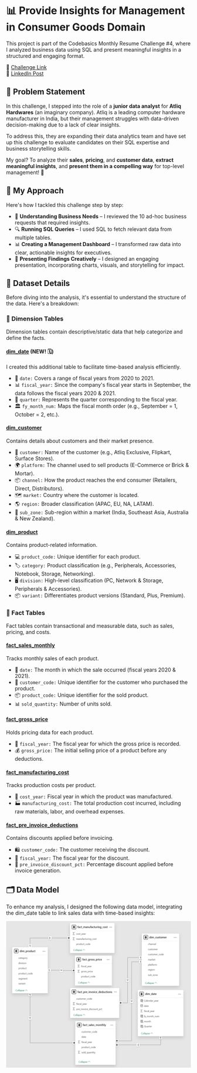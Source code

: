 # 📊 Provide Insights for Management in Consumer Goods Domain

This project is part of the Codebasics Monthly Resume Challenge #4, where I analyzed business data using SQL and present meaningful insights in a structured and engaging format.

📌 [Challenge Link](https://codebasics.io/challenge/codebasics-resume-project-challenge/7)   
🔗 [LinkedIn Post]()

## 📝 Problem Statement

In this challenge, I stepped into the role of a **junior data analyst** for **Atliq Hardwares** (an imaginary company). Atliq is a leading computer hardware manufacturer in India, but their management struggles with data-driven decision-making due to a lack of clear insights.

To address this, they are expanding their data analytics team and have set up this challenge to evaluate candidates on their SQL expertise and business storytelling skills.

My goal? To analyze their **sales**, **pricing**, and **customer data**, **extract meaningful insights**, and **present them in a compelling way** for top-level management! 🚀

## 🎯 My Approach

Here's how I tackled this challenge step by step:
- 📄 **Understanding Business Needs** – I reviewed the 10 ad-hoc business requests that required insights.
- 🔍 **Running SQL Queries** – I used SQL to fetch relevant data from multiple tables.
- 📊 **Creating a Management Dashboard** – I transformed raw data into clear, actionable insights for executives.
- 🎥 **Presenting Findings Creatively** – I designed an engaging presentation, incorporating charts, visuals, and storytelling for impact.

## 📂 Dataset Details

Before diving into the analysis, it's essential to understand the structure of the data. Here's a breakdown:

### 🔹 Dimension Tables

Dimension tables contain descriptive/static data that help categorize and define the facts.

#### <ins>dim_date</ins> (NEW! 🗓️)

I created this additional table to facilitate time-based analysis efficiently.
- 📅 `date:` Covers a range of fiscal years from 2020 to 2021.
- 📊 `fiscal_year:` Since the company's fiscal year starts in September, the data follows the fiscal years 2020 & 2021.
- 📆 `quarter:` Represents the quarter corresponding to the fiscal year.
- 🏛️ `fy_month_num:` Maps the fiscal month order (e.g., September = 1, October = 2, etc.).

#### <ins>dim_customer</ins>

Contains details about customers and their market presence.
- 🏬 `customer:` Name of the customer (e.g., Atliq Exclusive, Flipkart, Surface Stores).
- 🌍 `platform:` The channel used to sell products (E-Commerce or Brick & Mortar).
- 📦 `channel:` How the product reaches the end consumer (Retailers, Direct, Distributors).
- 🗺️ `market:` Country where the customer is located.
- 🌎 `region:` Broader classification (APAC, EU, NA, LATAM).
- 🏢 `sub_zone:` Sub-region within a market (India, Southeast Asia, Australia & New Zealand).

#### <ins>dim_product</ins>

Contains product-related information.
- 💻 `product_code:` Unique identifier for each product.
- 🏷️ `category:` Product classification (e.g., Peripherals, Accessories, Notebook, Storage, Networking).
- 🖥️ `division:` High-level classification (PC, Network & Storage, Peripherals & Accessories).
- 📦 `variant:` Differentiates product versions (Standard, Plus, Premium).

### 🔹 Fact Tables

Fact tables contain transactional and measurable data, such as sales, pricing, and costs.

#### <ins>fact_sales_monthly</ins>

Tracks monthly sales of each product.
- 📅 `date:` The month in which the sale occurred (fiscal years 2020 & 2021).
- 🛒 `customer_code:` Unique identifier for the customer who purchased the product.
- 📦 `product_code:` Unique identifier for the sold product.
- 📊 `sold_quantity:` Number of units sold.

#### <ins>fact_gross_price</ins>

Holds pricing data for each product.
- 📆 `fiscal_year:` The fiscal year for which the gross price is recorded.
- 💰 `gross_price:` The initial selling price of a product before any deductions.

#### <ins>fact_manufacturing_cost</ins>

Tracks production costs per product.
- 📆 `cost_year:` Fiscal year in which the product was manufactured.
- 🏭 `manufacturing_cost:` The total production cost incurred, including raw materials, labor, and overhead expenses.

#### <ins>fact_pre_invoice_deductions</ins>

Contains discounts applied before invoicing.
- 🛍️ `customer_code:` The customer receiving the discount.
- 📅 `fiscal_year:` The fiscal year for the discount.
- 🔻 `pre_invoice_discount_pct:` Percentage discount applied before invoice generation.

## 🗂️ Data Model
To enhance my analysis, I designed the following data model, integrating the dim_date table to link sales data with time-based insights:

<p align="center">
    <img src='https://github.com/Arindam430/Ad_Hoc_Insights_SQL/blob/main/Resources/Data%20Model.png' height="400">
</p>
